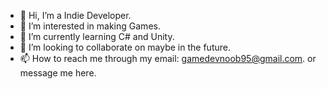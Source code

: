 - 👋 Hi, I’m a Indie Developer.
- 👀 I’m interested in making Games.
- 🌱 I’m currently learning C# and Unity.
- 💞️ I’m looking to collaborate on maybe in the future.
- 📫 How to reach me through my email: gamedevnoob95@gmail.com. or message me here.

<!---
Bonkers1/Bonkers1 is a ✨ special ✨ repository because its `README.md` (this file) appears on your GitHub profile.
You can click the Preview link to take a look at your changes.
--->
